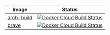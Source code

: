 | Image      | Status                                                                                        |
|------------|-----------------------------------------------------------------------------------------------|
| [arch-build](https://cloud.docker.com/repository/docker/adambozson/arch-build) | [![Docker Cloud Build Status](https://img.shields.io/docker/cloud/build/adambozson/arch-build)](https://cloud.docker.com/repository/docker/adambozson/arch-build/builds) |
| [brave](https://cloud.docker.com/repository/docker/adambozson/brave)      | [![Docker Cloud Build Status](https://img.shields.io/docker/cloud/build/adambozson/brave)](https://cloud.docker.com/repository/docker/adambozson/brave/builds)      |
